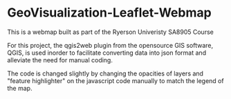 # GeoVisualization-Leaflet-Webmap
 This is a webmap built as part of the Ryerson Univeristy SA8905 Course

For this project, the qgis2web plugin from the opensource GIS software, QGIS, is used inorder to facilitate converting data into json format and alleviate the need for manual coding.

The code is changed slightly by changing the opacities of layers and "feature highlighter" on the javascript code manually to match the legend of the map.
